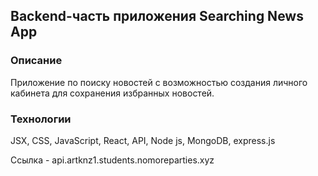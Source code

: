 ## Backend-часть приложения Searching News App

### Описание
Приложение по поиску новостей с возможностью создания личного кабинета для сохранения избранных новостей.
<br />

### Технологии
JSX, CSS, JavaScript, React, API, Node js, MongoDB, express.js

Ссылка - api.artknz1.students.nomoreparties.xyz
